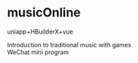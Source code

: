 # musicOnline
uniapp+HBuilderX+vue

Introduction to traditional music with games   
WeChat mini program
